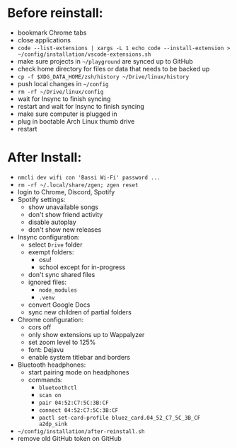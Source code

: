 # Before reinstall:
  * bookmark Chrome tabs
  * close applications
  * `code --list-extensions | xargs -L 1 echo code --install-extension > ~/config/installation/vscode-extensions.sh`
  * make sure projects in `~/playground` are synced up to GitHub
  * check home directory for files or data that needs to be backed up
  * `cp -f $XDG_DATA_HOME/zsh/history ~/Drive/linux/history`
  * push local changes in `~/config`
  * `rm -rf ~/Drive/linux/config`
  * wait for Insync to finish syncing
  * restart and wait for Insync to finish syncing
  * make sure computer is plugged in
  * plug in bootable Arch Linux thumb drive
  * restart

# After Install:
  * `nmcli dev wifi con 'Bassi Wi-Fi' password ...`
  * `rm -rf ~/.local/share/zgen; zgen reset`
  * login to Chrome, Discord, Spotify
  * Spotify settings:
    * show unavailable songs
    * don't show friend activity
    * disable autoplay
    * don't show new releases
  * Insync configuration:
    * select `Drive` folder
    * exempt folders:
      * osu!
      * school except for in-progress
    * don't sync shared files
    * ignored files:
      * `node_modules`
      * `.venv`
    * convert Google Docs
    * sync new children of partial folders
  * Chrome configuration:
    * cors off
    * only show extensions up to Wappalyzer
    * set zoom level to 125%
    * font: Dejavu
    * enable system titlebar and borders
  * Bluetooth headphones:
    * start pairing mode on headphones
    * commands:
      * `bluetoothctl`
      * `scan on`
      * `pair 04:52:C7:5C:3B:CF`
      * `connect 04:52:C7:5C:3B:CF`
      * `pactl set-card-profile bluez_card.04_52_C7_5C_3B_CF a2dp_sink`
  * `~/config/installation/after-reinstall.sh`
  * remove old GitHub token on GitHub
